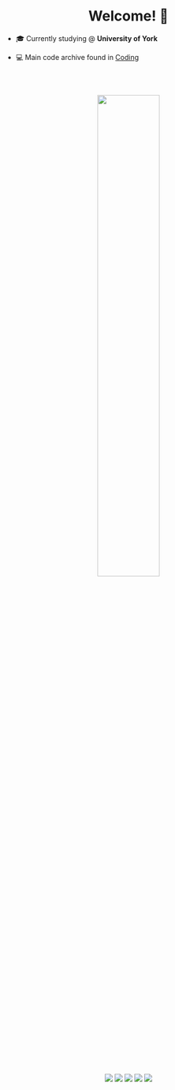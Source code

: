 <h1 align="center">Welcome! 👋</h1>

- 🎓 Currently studying @ **University of York**  

- 💻 Main code archive found in [Coding](https://tomster12.github.io/Coding/)  

<!-- <img align="left" width="47%" src="https://github-readme-stats.vercel.app/api?username=tomster12&count_private=true&show_icons=true&theme=dracula" />   -->


<br /><br />

<div width="100%" align="center">
  <img width="50%" src="https://github-readme-stats.vercel.app/api/top-langs/?username=tomster12&count_private=true&layout=compact&hide=shaderlab&theme=dracula" />    
</div>
<!-- ![Top Langs](https://github-readme-stats.vercel.app/api/top-langs/?username=tomster12&layout=compact&langs_count=10&theme=dracula) -->
<!-- ![tomster12's GitHub stats](https://github-readme-stats.vercel.app/api?username=tomster12&show_icons=true&theme=dracula) -->

<br />
  
<p align="center">
  <img align="center" src="https://img.shields.io/badge/javascript-%23323330.svg?style=for-the-badge&logo=javascript&logoColor=%23F7DF1E" />
  <img align="center" src="https://img.shields.io/badge/java-%23ED8B00.svg?style=for-the-badge&logo=java&logoColor=white" />
  <img align="center" src="https://img.shields.io/badge/python-3670A0?style=for-the-badge&logo=python&logoColor=ffdd54" />
  <img align="center" src="https://img.shields.io/badge/c++-%2300599C.svg?style=for-the-badge&logo=c%2B%2B&logoColor=white" />
  <img align="center" src="https://img.shields.io/badge/c-%2300599C.svg?style=for-the-badge&logo=c&logoColor=white" />
</p>
